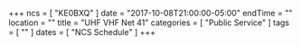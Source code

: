 +++
ncs = [ "KE0BXQ" ]
date = "2017-10-08T21:00:00-05:00"
endTime = ""
location = ""
title = "UHF VHF Net 41"
categories = [ "Public Service" ]
tags = [ "" ]
dates = [ "NCS Schedule" ]
+++
